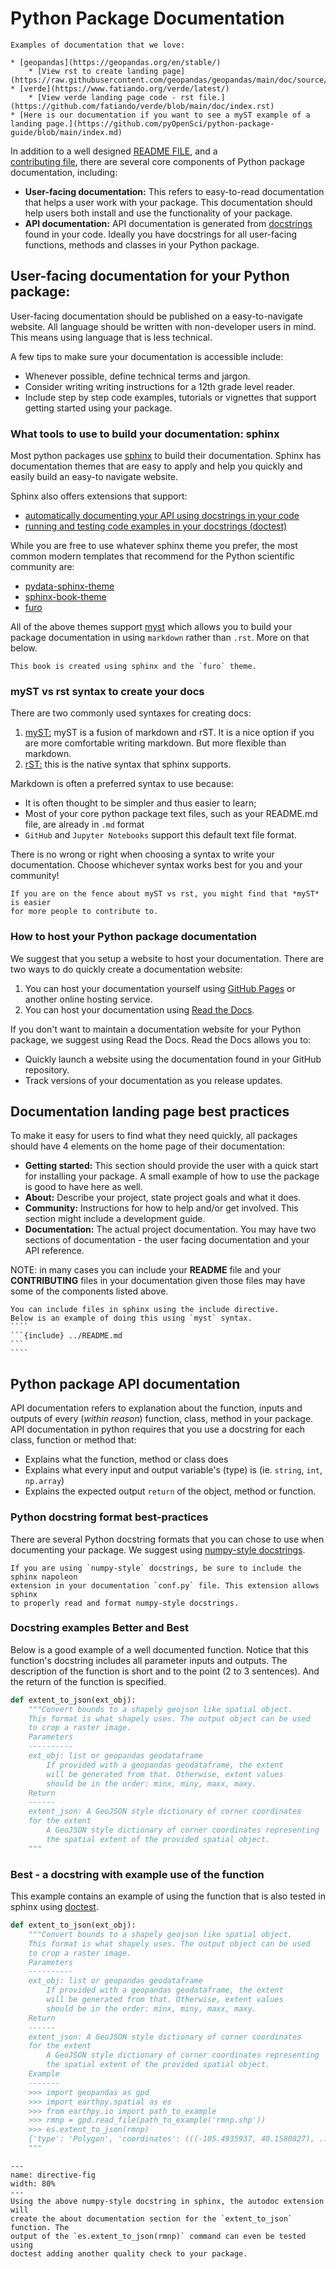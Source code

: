 # Python Package Documentation


```{note}
Examples of documentation that we love:

* [geopandas](https://geopandas.org/en/stable/)
    * [View rst to create landing page](https://raw.githubusercontent.com/geopandas/geopandas/main/doc/source/index.rst)
* [verde](https://www.fatiando.org/verde/latest/)
    * [View verde landing page code - rst file.](https://github.com/fatiando/verde/blob/main/doc/index.rst)
* [Here is our documentation if you want to see a myST example of a landing page.](https://github.com/pyOpenSci/python-package-guide/blob/main/index.md)
```

In addition to a well designed [README FILE](readme-file-best-practices), and a  
[contributing file](contributing-file), 
there are several core components of Python package documentation, 
including:

* **User-facing documentation:** This refers to easy-to-read documentation that helps a user work with your package. This documentation should help users both install and use the functionality of your package.  
* **API  documentation:** API documentation is generated from [docstrings](https://pandas.pydata.org/docs/development/contributing_docstring.html) found in your code. Ideally you have docstrings for all user-facing functions, methods and classes in your Python package.  

## User-facing documentation for your Python package: 

User-facing documentation should be published on a easy-to-navigate website. All language should be written with non-developer users in mind. This means 
using language that is less technical.

A few tips to make sure your documentation is accessible include: 

* Whenever possible, define technical terms and jargon.
* Consider writing writing instructions for a 12th grade level reader. 
* Include step by step code examples, tutorials or vignettes that support getting started using your package.

### What tools to use to build your documentation: sphinx

Most python packages use [sphinx](https://www.sphinx-doc.org/) to build their documentation. 
Sphinx has documentation themes that are easy to apply and help you quickly and easily build an easy-to navigate website.

Sphinx also offers extensions that support:

* [automatically documenting your API using docstrings in your code](https://www.sphinx-doc.org/en/master/usage/extensions/autodoc.html)
* [running and testing code examples in your docstrings (doctest)](https://www.sphinx-doc.org/en/master/usage/extensions/doctest.html)

While you are free to use whatever sphinx theme you prefer,
the most common modern templates that recommend for the Python scientific 
community are:  

* [pydata-sphinx-theme](https://pydata-sphinx-theme.readthedocs.io/) 
* [sphinx-book-theme](https://sphinx-book-theme.readthedocs.io/)
* [furo](https://pradyunsg.me/furo/quickstart/)

All of the above themes support [myst](https://myst-parser.readthedocs.io/) 
which allows you to build your package documentation in using `markdown` 
rather than `.rst`. More on that below.

```{tip}
This book is created using sphinx and the `furo` theme.
```

### myST vs rst syntax to create your docs 
There are two commonly used syntaxes for creating docs:

1. [myST:](https://myst-parser.readthedocs.io/en/latest/intro.html) myST is a fusion of markdown and rST. It is a nice option if you are more comfortable writing markdown. But more flexible than markdown. 
2. [rST:](https://www.sphinx-doc.org/en/master/usage/restructuredtext/basics.html) this is the native syntax that sphinx supports. 

Markdown is often a preferred syntax to use because:

* It is often thought to be simpler and thus easier to learn;
* Most of your core python package text files, such as your README.md file, are already in `.md` format
* `GitHub` and `Jupyter Notebooks` support this default text file format.

There is no wrong or right when choosing a syntax to write your documentation. 
Choose whichever syntax works best for you and your community! 

```{tip}
If you are on the fence about myST vs rst, you might find that *myST* is easier 
for more people to contribute to.  
```

### How to host your Python package documentation

We suggest that you setup a website to host your documentation. There are two 
ways to do quickly create a documentation website:

1. You can host your documentation yourself using [GitHub Pages](https://pages.github.com/) or another online hosting service. 
2. You can host your documentation using [Read the Docs](https://readthedocs.org/).

If you don't want to maintain a documentation website for your Python package, 
we suggest using Read the Docs. Read the Docs allows you to:

* Quickly launch a website using the documentation found in your GitHub repository.  
* Track versions of your documentation as you release updates.



## Documentation landing page best practices 

To make it easy for users to find what they need quickly, all packages should 
have 4 elements on the home page of their documentation:

* **Getting started:** This section should provide the user with a quick start for installing your package. A small example of how to use the package is good to have here as well. 
* **About:** Describe your project, state project goals and what it does. 
* **Community:** Instructions for how to help and/or get involved. This section might include a development guide. 
* **Documentation:** The actual project documentation. You may have two sections of documentation - the user facing documentation and your API reference. 

NOTE: in many cases you can include your **README** file and your **CONTRIBUTING** files 
in your documentation given those files may have some of the components listed above.

`````{tip}
You can include files in sphinx using the include directive.
Below is an example of doing this using `myst` syntax. 
````
```{include} ../README.md
```
````
`````

## Python package API documentation 

API documentation refers to explanation about the function, inputs and outputs 
of every (*within reason*) function, class, method in your package. API documentation
in python requires that you use a docstring for each class, function or method that:

* Explains what the function, method or class does 
* Explains what every input and output variable's (type) is (ie. `string`, `int`, `np.array`)
* Explains the expected output `return` of the object, method or function.

### Python docstring format best-practices 

There are several Python docstring formats that you can chose to use when documenting 
your package. We suggest using [numpy-style docstrings](https://numpydoc.readthedocs.io/en/latest/format.html#docstring-standard).

```{tip}
If you are using `numpy-style` docstrings, be sure to include the sphinx napoleon 
extension in your documentation `conf.py` file. This extension allows sphinx 
to properly read and format numpy-style docstrings. 
```

### Docstring examples Better and Best 

Below is a good example of a well documented function. Notice that this function's 
docstring includes all parameter inputs and outputs. The description of the function 
is short and to the point (2 to 3 sentences). And the return of the function is 
specified. 

```Python
def extent_to_json(ext_obj):
    """Convert bounds to a shapely geojson like spatial object.
    This format is what shapely uses. The output object can be used
    to crop a raster image.
    Parameters
    ----------
    ext_obj: list or geopandas geodataframe
        If provided with a geopandas geodataframe, the extent
        will be generated from that. Otherwise, extent values
        should be in the order: minx, miny, maxx, maxy.
    Return
    ------
    extent_json: A GeoJSON style dictionary of corner coordinates
    for the extent
        A GeoJSON style dictionary of corner coordinates representing
        the spatial extent of the provided spatial object.
    """
```

### Best - a docstring with example use of the function

This example contains an example of using the function that is also tested in 
sphinx using [doctest](https://docs.python.org/3/library/doctest.html).

```Python
def extent_to_json(ext_obj):
    """Convert bounds to a shapely geojson like spatial object.
    This format is what shapely uses. The output object can be used
    to crop a raster image.
    Parameters
    ----------
    ext_obj: list or geopandas geodataframe
        If provided with a geopandas geodataframe, the extent
        will be generated from that. Otherwise, extent values
        should be in the order: minx, miny, maxx, maxy.
    Return
    ------
    extent_json: A GeoJSON style dictionary of corner coordinates
    for the extent
        A GeoJSON style dictionary of corner coordinates representing
        the spatial extent of the provided spatial object.
    Example
    -------
    >>> import geopandas as gpd
    >>> import earthpy.spatial as es
    >>> from earthpy.io import path_to_example
    >>> rmnp = gpd.read_file(path_to_example('rmnp.shp'))
    >>> es.extent_to_json(rmnp)
    {'type': 'Polygon', 'coordinates': (((-105.4935937, 40.1580827), ...),)}
    """

```

```{figure} ../images/sphinx-rendering-extent-to-json-earthpy.png
---
name: directive-fig
width: 80%
---
Using the above numpy-style docstring in sphinx, the autodoc extension will 
create the about documentation section for the `extent_to_json` function. The 
output of the `es.extent_to_json(rmnp)` command can even be tested using 
doctest adding another quality check to your package. 
```




